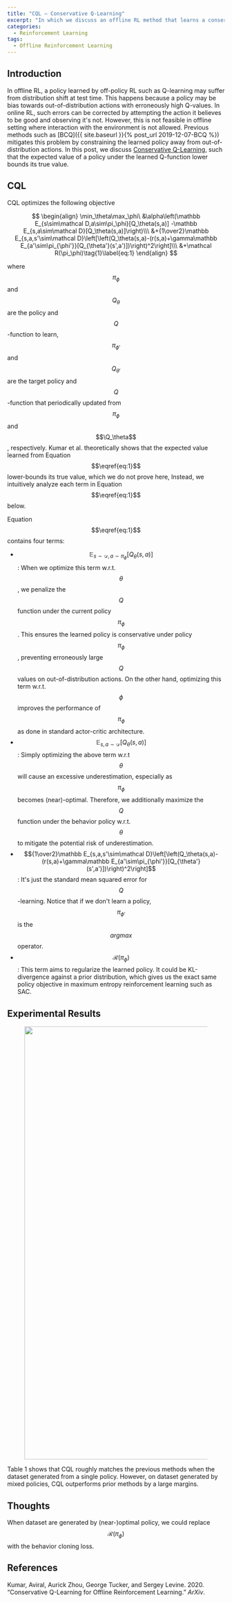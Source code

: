 ```yaml
---
title: "CQL — Conservative Q-Learning"
excerpt: "In which we discuss an offline RL method that learns a conservative Q function to avoid overestimation on out-of-distribution actions."
categories:
  - Reinforcement Learning
tags:
  - Offline Reinforcement Learning
---
```


## Introduction

In offline RL, a policy learned by off-policy RL such as Q-learning may suffer from distribution shift at test time. This happens because a policy may be bias towards out-of-distribution actions with erroneously high Q-values. In online RL, such errors can be corrected by attempting the action it believes to be good and observing it's not. However, this is not feasible in offline setting where interaction with the environment is not allowed. Previous methods such as [BCQ]({{ site.baseurl }}{% post_url 2019-12-07-BCQ %}) mitigates this problem by constraining the learned policy away from out-of-distribution actions. In this post, we discuss [Conservative Q-Learning](CQL), such that the expected value of a policy under the learned Q-function lower bounds its true value.

## CQL

CQL optimizes the following objective

$$
\begin{align}
\min_\theta\max_\phi\ &\alpha\left(\mathbb E_{s\sim\mathcal D,a\sim\pi_\phi}[Q_\theta(s,a)]
-\mathbb E_{s,a\sim\mathcal D}[Q_\theta(s,a)]\right)\\\
&+{1\over2}\mathbb E_{s,a,s'\sim\mathcal D}\left[\left(Q_\theta(s,a)-(r(s,a)+\gamma\mathbb E_{a'\sim\pi_{\phi'}}[Q_{\theta'}(s',a')])\right)^2\right]\\\
&+\mathcal R(\pi_\phi)\tag{1}\label{eq:1}
\end{align}
$$

where $$\pi_\phi$$ and $$Q_\theta$$ are the policy and $$Q$$-function to learn, $$\pi_{\phi'}$$ and $$Q_{\theta'}$$ are the target policy and $$Q$$-function that periodically updated from $$\pi_\phi$$ and $$\Q_\theta$$, respectively. Kumar et al. theoretically shows that the expected value learned from Equation $$\eqref{eq:1}$$ lower-bounds its true value, which we do not prove here, Instead, we intuitively analyze each term in Equation $$\eqref{eq:1}$$ below. 

Equation $$\eqref{eq:1}$$ contains four terms: 

- $$\mathbb E_{s\sim\mathcal D,a\sim\pi_\phi}[Q_\theta(s,a)]$$: When we optimize this term w.r.t. $$\theta$$, we penalize the $$Q$$ function under the current policy $$\pi_\phi$$. This ensures the learned policy is conservative under policy $$\pi_\phi$$, preventing erroneously large $$Q$$ values on out-of-distribution actions. On the other hand, optimizing this term w.r.t. $$\phi$$ improves the performance of $$\pi_\phi$$ as done in standard actor-critic architecture.
- $$\mathbb E_{s,a\sim\mathcal D}[Q_\theta(s,a)]$$: Simply optimizing the above term w.r.t $$\theta$$ will cause an excessive underestimation, especially as $$\pi_\phi$$ becomes (near)-optimal. Therefore, we additionally maximize the $$Q$$ function under the behavior policy w.r.t. $$\theta$$ to mitigate the potential risk of underestimation.
- $${1\over2}\mathbb E_{s,a,s'\sim\mathcal D}\left[\left(Q_\theta(s,a)-(r(s,a)+\gamma\mathbb E_{a'\sim\pi_{\phi'}}[Q_{\theta'}(s',a')])\right)^2\right]$$: It's just the standard mean squared error for $$Q$$-learning. Notice that if we don't learn a policy, $$\pi_{\phi'}$$ is the $$argmax$$ operator.
- $$\mathcal R(\pi_\phi)$$: This term aims to regularize the learned policy. It could be KL-divergence against a prior distribution, which gives us the exact same policy objective in maximum entropy reinforcement learning such as SAC. 

## Experimental Results

<figure>
  <img src="{{ '/images/brl/CQL-Table1.png' | absolute_url }}" alt="" width="1000">
  <figcaption></figcaption>
  <style>
    figure figcaption {
    text-align: center;
    }
  </style>
</figure>

Table 1 shows that CQL roughly matches the previous methods when the dataset generated from a single policy. However, on dataset generated by mixed policies, CQL outperforms prior methods by a large margins.

## Thoughts

When dataset are generated by (near-)optimal policy, we could replace $$\mathcal R(\pi_\phi)$$ with the behavior cloning loss.

## References

Kumar, Aviral, Aurick Zhou, George Tucker, and Sergey Levine. 2020. “Conservative Q-Learning for Offline Reinforcement Learning.” *ArXiv*.